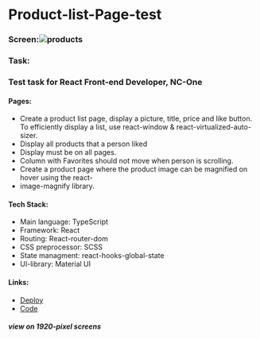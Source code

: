 # Product-list-Page-test

### Screen:![products](https://github.com/Kornull/product-list-page-test/assets/96052707/6d0c03b5-1a81-4d0c-84bd-f6c8028f38f2)

### Task:

### Test task for React Front-end Developer, NC-One
#### Pages:
* Create a product list page, display a picture, title, price and like button. To efficiently
display a list, use react-window & react-virtualized-auto-sizer.
* Display all products that a person liked
* Display must be on all pages.
* Column with Favorites should not move when person is scrolling.
* Create a product page where the product image can be magnified on hover using the react-
* image-magnify library.
#### Tech Stack:
* Main language: TypeScript
* Framework: React
* Routing: React-router-dom
* CSS preprocessor: SCSS
* State managment: react-hooks-global-state
* UI-library: Material UI

#### Links:
* [Deploy](https://kornull-product-list.netlify.app/)
* [Code](https://github.com/Kornull/product-list-page-test/tree/main/product-list)
  
##### view on 1920-pixel screens
